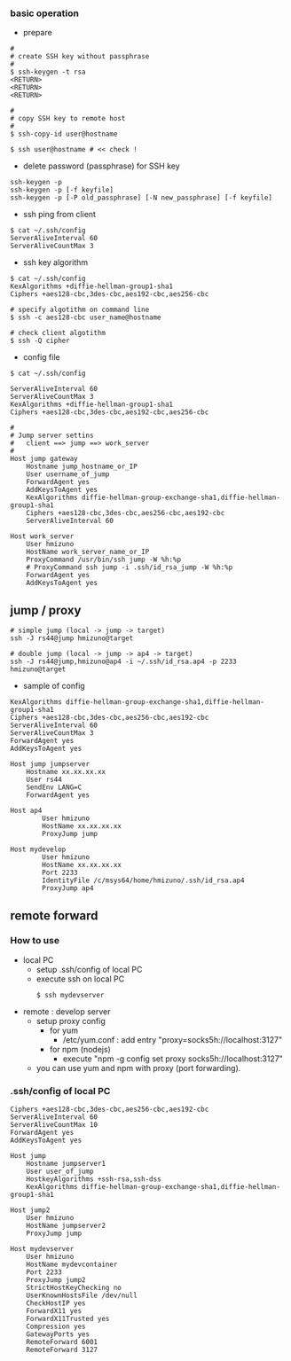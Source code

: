 ### basic operation

- prepare

```
#
# create SSH key without passphrase
#
$ ssh-keygen -t rsa
<RETURN>
<RETURN>
<RETURN>

#
# copy SSH key to remote host
#
$ ssh-copy-id user@hostname

$ ssh user@hostname # << check !
```

- delete password (passphrase) for SSH key

```
ssh-keygen -p
ssh-keygen -p [-f keyfile]
ssh-keygen -p [-P old_passphrase] [-N new_passphrase] [-f keyfile]
```

- ssh ping from client

```
$ cat ~/.ssh/config
ServerAliveInterval 60
ServerAliveCountMax 3
```

- ssh key algorithm

```
$ cat ~/.ssh/config
KexAlgorithms +diffie-hellman-group1-sha1
Ciphers +aes128-cbc,3des-cbc,aes192-cbc,aes256-cbc
```

```
# specify algotithm on command line
$ ssh -c aes128-cbc user_name@hostname
```

```
# check client algotithm
$ ssh -Q cipher
```

- config file
```
$ cat ~/.ssh/config

ServerAliveInterval 60
ServerAliveCountMax 3
KexAlgorithms +diffie-hellman-group1-sha1
Ciphers +aes128-cbc,3des-cbc,aes192-cbc,aes256-cbc

#
# Jump server settins
#   client ==> jump ==> work_server
#
Host jump gateway
    Hostname jump_hostname_or_IP
    User username_of_jump
    ForwardAgent yes
    AddKeysToAgent yes
    KexAlgorithms diffie-hellman-group-exchange-sha1,diffie-hellman-group1-sha1
    Ciphers +aes128-cbc,3des-cbc,aes256-cbc,aes192-cbc
    ServerAliveInterval 60

Host work_server
    User hmizuno
    HostName work_server_name_or_IP
    ProxyCommand /usr/bin/ssh jump -W %h:%p
    # ProxyCommand ssh jump -i .ssh/id_rsa_jump -W %h:%p
    ForwardAgent yes
    AddKeysToAgent yes
```

## jump / proxy
```
# simple jump (local -> jump -> target)
ssh -J rs44@jump hmizuno@target

# double jump (local -> jump -> ap4 -> target)
ssh -J rs44@jump,hmizuno@ap4 -i ~/.ssh/id_rsa.ap4 -p 2233 hmizuno@target
```

- sample of config
```
KexAlgorithms diffie-hellman-group-exchange-sha1,diffie-hellman-group1-sha1
Ciphers +aes128-cbc,3des-cbc,aes256-cbc,aes192-cbc
ServerAliveInterval 60
ServerAliveCountMax 3
ForwardAgent yes
AddKeysToAgent yes

Host jump jumpserver
    Hostname xx.xx.xx.xx
    User rs44
    SendEnv LANG=C
    ForwardAgent yes

Host ap4
        User hmizuno
        HostName xx.xx.xx.xx
        ProxyJump jump

Host mydevelop
        User hmizuno
        HostName xx.xx.xx.xx
        Port 2233
        IdentityFile /c/msys64/home/hmizuno/.ssh/id_rsa.ap4
        ProxyJump ap4
```

## remote forward
### How to use
- local PC
  - setup .ssh/config of local PC
  - execute ssh on local PC
    ```
    $ ssh mydevserver
    ```
- remote : develop server
  - setup proxy config
    - for yum
      - /etc/yum.conf : add entry "proxy=socks5h://localhost:3127"
    - for npm (nodejs)
      - execute "npm -g config set proxy socks5h://localhost:3127"
  - you can use yum and npm with proxy (port forwarding).

### .ssh/config of local PC
```
Ciphers +aes128-cbc,3des-cbc,aes256-cbc,aes192-cbc
ServerAliveInterval 60
ServerAliveCountMax 10
ForwardAgent yes
AddKeysToAgent yes

Host jump
    Hostname jumpserver1
    User user_of_jump
    HostkeyAlgorithms +ssh-rsa,ssh-dss
    KexAlgorithms diffie-hellman-group-exchange-sha1,diffie-hellman-group1-sha1

Host jump2
    User hmizuno
    HostName jumpserver2
    ProxyJump jump

Host mydevserver
    User hmizuno
    HostName mydevcontainer
    Port 2233
    ProxyJump jump2
    StrictHostKeyChecking no
    UserKnownHostsFile /dev/null
    CheckHostIP yes
    ForwardX11 yes
    ForwardX11Trusted yes
    Compression yes
    GatewayPorts yes
    RemoteForward 6001
    RemoteForward 3127
```

